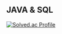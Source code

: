 ## JAVA & SQL
[![Solved.ac Profile](http://mazassumnida.wtf/api/v2/generate_badge?boj=kong0876)](https://solved.ac/백준아이디/)
